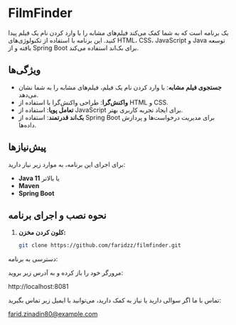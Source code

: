 # FilmFinder

یک برنامه است که به شما کمک می‌کند فیلم‌های مشابه را با وارد کردن نام یک فیلم پیدا کنید. این برنامه با استفاده از تکنولوژی‌های HTML، CSS، JavaScript و Java توسعه یافته و از Spring Boot برای بک‌اند استفاده می‌کند.

## ویژگی‌ها

- **جستجوی فیلم مشابه**: با وارد کردن نام یک فیلم، فیلم‌های مشابه را به شما نشان می‌دهد.
- **واکنش‌گرا**: طراحی واکنش‌گرا با استفاده از HTML و CSS.
- **تعامل پویا**: استفاده از JavaScript برای ایجاد تجربه کاربری بهتر.
- **بک‌اند قدرتمند**: استفاده از Spring Boot برای مدیریت درخواست‌ها و پردازش داده‌ها.

## پیش‌نیازها

برای اجرای این برنامه، به موارد زیر نیاز دارید:

- **Java 11** یا بالاتر
- **Maven**
- **Spring Boot**

## نحوه نصب و اجرای برنامه

1. **کلون کردن مخزن:**

   ```bash
   git clone https://github.com/faridzz/filmfinder.git
دسترسی به برنامه:

مرورگر خود را باز کرده و به آدرس زیر بروید:

http://localhost:8081

تماس با ما
اگر سوالی دارید یا نیاز به کمک دارید، می‌توانید با ایمیل زیر تماس بگیرید:

 
farid.zinadin80@example.com
